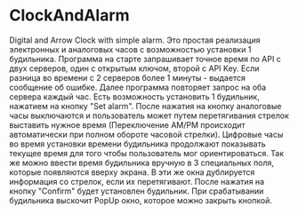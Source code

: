 # ClockAndAlarm
Digital and Arrow Clock with simple alarm.
Это простая реализация электронных и аналоговых часов с возможностью установки 1 будильника. Программа на старте запрашивает точное время по API с двух серверов, один с открытым ключом, второй с API Key. 
Если разница во времени с 2 серверов более 1 минуты - выдается сообщение об ошибке. Далее программа повторяет запрос на оба сервера каждый час. Есть возможность установить 1 будильник, нажатием на кнопку "Set alarm".
После нажатия на кнопку аналоговые часы выключаются и пользователь может путем перетягивания стрелок выставить нужное время (Переключение AM/PM происходит автоматически при полном обороте часовой стрелки). 
Цифровые часы во время установки времени будильника продолжают показывать текущее время для того чтобы пользователь мог ориентироваться. Так же можно ввести время будильника вручную в 3 специальных поля, 
которые появляются вверху экрана. В эти же окна дублируется информация со стрелок, если их перетягивают. После нажатия на кнопку "Confirm" будет установлен будильник. При срабатывании будильника выскочит PopUp окно, 
которое можно закрыть кнопкой. 
